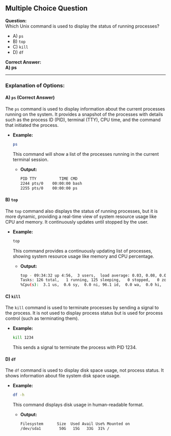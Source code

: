 ## Multiple Choice Question

**Question:**  
Which Unix command is used to display the status of running processes?

- A) `ps`
- B) `top`
- C) `kill`
- D) `df`

**Correct Answer:**  
**A) ps**

---

### Explanation of Options:

#### A) `ps` (Correct Answer)
The `ps` command is used to display information about the current processes running on the system. It provides a snapshot of the processes with details such as the process ID (PID), terminal (TTY), CPU time, and the command that initiated the process.

- **Example:**
  ```bash
  ps
  ```
  This command will show a list of the processes running in the current terminal session.

  - **Output:**
    ```bash
    PID TTY          TIME CMD
    2244 pts/0    00:00:00 bash
    2255 pts/0    00:00:00 ps
    ```

#### B) `top`
The `top` command also displays the status of running processes, but it is more dynamic, providing a real-time view of system resource usage like CPU and memory. It continuously updates until stopped by the user.

- **Example:**
  ```bash
  top
  ```
  This command provides a continuously updating list of processes, showing system resource usage like memory and CPU percentage.

  - **Output:**
    ```bash
    top - 09:34:32 up 4:56,  3 users,  load average: 0.03, 0.08, 0.09
    Tasks: 126 total,   1 running, 125 sleeping,   0 stopped,   0 zombie
    %Cpu(s):  3.1 us,  0.6 sy,  0.0 ni, 96.1 id,  0.0 wa,  0.0 hi,  0.1 si,  0.0 st
    ```

#### C) `kill`
The `kill` command is used to terminate processes by sending a signal to the process. It is not used to display process status but is used for process control (such as terminating them).

- **Example:**
  ```bash
  kill 1234
  ```
  This sends a signal to terminate the process with PID 1234.

#### D) `df`
The `df` command is used to display disk space usage, not process status. It shows information about file system disk space usage.

- **Example:**
  ```bash
  df -h
  ```
  This command displays disk usage in human-readable format.

  - **Output:**
    ```bash
    Filesystem      Size  Used Avail Use% Mounted on
    /dev/sda1        50G   15G   33G  31% /
    ```
```
